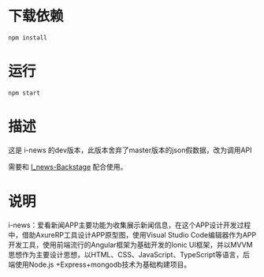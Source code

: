 # 下载依赖

```
npm install
```

# 运行

```
npm start
```

# 描述

这是 i-news  的dev版本，此版本舍弃了master版本的json假数据，改为调用API

需要和 [I_news-Backstage](https://github.com/YouWillSun/I_News-Backstage) 配合使用。

# 说明

i-news：爱看新闻APP主要功能为收集展示新闻信息，在这个APP设计开发过程中，借助AxureRP工具设计APP原型图，使用Visual Studio Code编辑器作为APP开发工具，使用前端流行的Angular框架为基础开发的Ionic UI框架，并以MVVM思想作为主要设计思想，以HTML、CSS、JavaScript、TypeScript等语言，后端使用Node.js +Express+mongodb技术为基础构建项目。 